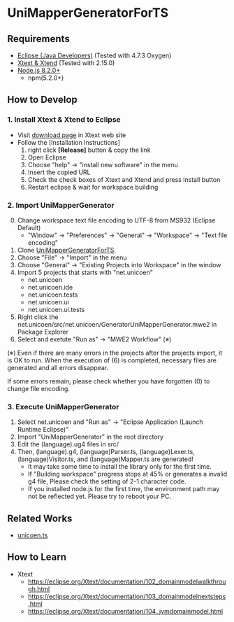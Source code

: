 # UniMapperGeneratorForTS

Requirements
---

* [Eclipse (Java Developers)](https://eclipse.org/) (Tested with 4.7.3 Oxygen) 
* [Xtext & Xtend](https://www.eclipse.org/xtend/download.html) (Tested with 2.15.0) 
* [Node.js 8.2.0+](https://nodejs.org/ja/)
  * npm(5.2.0+)

How to Develop
---

### 1. Install Xtext & Xtend to Eclipse
* Visit [download page](http://download.eclipse.org/modeling/tmf/xtext/updates/composite/releases/) in Xtext web site
* Follow the [Installation Instructions]
  1. right click **[Release]** button & copy the link 
  1. Open Eclipse
  1. Choose "help" -> "install new software" in the menu
  1. Insert the copied URL
  1. Check the check boxes of Xtext and Xtend and press install button
  1. Restart eclipse & wait for workspace building

### 2. Import UniMapperGenerator
0. Change workspace text file encoding to UTF-8 from MS932 (Eclipse Default)
    + "Window" -> "Preferences" -> "General" -> "Workspace" -> "Text file encoding"
1. Clone [UniMapperGeneratorForTS](https://github.com/UnicoenProject/UniMapperGeneratorForTS).
2. Choose "File" -> "Import" in the menu
3. Choose "General" -> "Existing Projects into Workspace" in the window
4. Import 5 projects that starts with "net.unicoen"
    + net.unicoen
    + net.unicoen.ide
    + net.unicoen.tests
    + net.unicoen.ui
    + net.unicoen.ui.tests
5. Right click the net.unicoen/src/net.unicoen/GeneratorUniMapperGenerator.mwe2 in Package Explorer
6. Select and exetute "Run as" -> "MWE2 Workflow"  (※)

(※) Even if there are many errors in the projects after the projects import, it is OK to run.
When the execution of (6) is completed, necessary files are generated and all errors disappear.

If some errors remain, please check whether you have forgotten (0) to change file encoding.

### 3. Execute UniMapperGenerator
1. Select net.unicoen and "Run as" -> "Eclipse Application (Launch Runtime Eclipse)"
2. Import "UniMapperGenerator" in the root directory
3. Edit the (language).ug4 files in src/
4. Then, (language).g4, (language)Parser.ts, (language)Lexer.ts, (language)Visitor.ts, and (language)Mapper.ts are generated!
   + It may take some time to install the library only for the first time.
   + If "Building workspace" progress stops at 45% or generates a invalid g4 file, Please check the setting of 2-1 character code.
   + If you installed node.js for the first time, the environment path may not be reflected yet. Please try to reboot your PC.

Related Works
---
- [unicoen.ts](https://github.com/UnicoenProject/unicoen.ts)

How to Learn
---
- Xtext
  - https://eclipse.org/Xtext/documentation/102_domainmodelwalkthrough.html
  - https://eclipse.org/Xtext/documentation/103_domainmodelnextsteps.html
  - https://eclipse.org/Xtext/documentation/104_jvmdomainmodel.html
